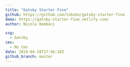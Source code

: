 ```yaml
---
title: "Gatsby Starter Fine"
github: https://github.com/toboko/gatsby-starter-fine
demo: https://gatsby-starter-fine.netlify.com/
author: Nicola Bombaci

ssg:
  - Gatsby
cms:
  - No Cms
date: 2019-04-18T17:56:10Z
github_branch: master
---
```

